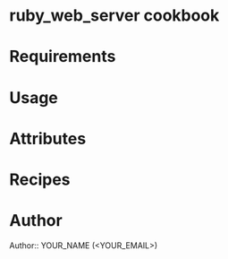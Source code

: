 # ruby_web_server cookbook

# Requirements

# Usage

# Attributes

# Recipes

# Author

Author:: YOUR_NAME (<YOUR_EMAIL>)

